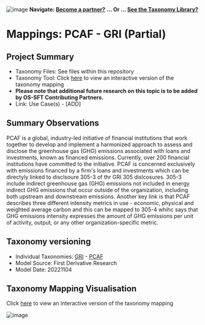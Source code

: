 ![image](https://user-images.githubusercontent.com/112073913/188821900-0c411acf-fbdd-4163-adc9-3ba4e2be78df.png)
**Navigate: [Become a partner?](https://github.com/OS-SFT/06-COLLABORATORS-PARTNERS)**
**... Or ... [See the Taxonomy Library?](https://github.com/orgs/OS-SFT/projects/2)**

# Mappings: PCAF - GRI (Partial)
## Project Summary
- Taxonomy Files: See files within this repository
- Taxonomy Tool: Click [here](https://os-sft.solidatus.com/viewer/share/8Y9KVA7NjCU2P3mdi4URBnSaCeEaeoGk) to view an interactive version of the taxonomy mapping
- **Please note that additional future research on this topic is to be added by OS-SFT Contributing Partners.**
- Link: Use Case(s) - [ADD]

## Summary Observations
PCAF is a global, industry-led initiative of financial institutions that work together to develop and implement a harmonized approach to assess and disclose the greenhouse gas (GHG) emissions associated with loans and investments, known as financed emissions. Currently, over 200 financial institutions have committed to the initiative. PCAF is concerned exclusively with emissions financed by a firm's loans and investments which can be directyly linked to disclsoure 305-3 of thr GRI 305 dislcosures. 305-3  include indirect greenhouse gas (GHG) emissions not included in energy indirect GHG emissions that occur outside of the organization, including both upstream and downstream emissions. Another key link is that PCAF describes three different intensity metrics in use - economic, physical and weighted average carbon and this can be mapped to 305-4 whihc says that GHG emissions intensity expresses the amount of GHG emissions per unit of activity, output, or any other organization-specific metric. 

## Taxonomy versioning

- Individual Taxonomies: [GRI](https://github.com/OS-SFT/Taxonomy-Mappings-Library/tree/main/Single%20Taxonomies/GRI) - [PCAF](https://github.com/OS-SFT/Taxonomy-Mappings-Library/tree/main/Single%20Taxonomies/PCAF)
- Model Source: First Derivative Research
- Model Date: 20221104

## Taxonomy Mapping Visualisation

Click [here](https://os-sft.solidatus.com/viewer/share/8Y9KVA7NjCU2P3mdi4URBnSaCeEaeoGk) to view an interactive version of the taxonomy mapping

![image](https://github.com/OS-SFT/Taxonomy-Mappings-Library/assets/112079442/430aed69-486e-4d0a-8a03-2ff0f9a9c1ac)
